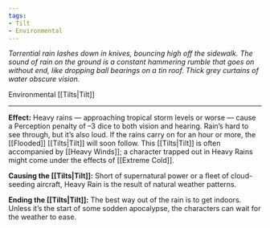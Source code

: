 ```yaml
---
tags:
- Tilt
- Environmental
---
```


_Torrential rain lashes down in knives, bouncing high off the sidewalk. The sound of rain on the ground is a constant hammering rumble that goes on without end, like dropping ball bearings on a tin roof. Thick grey curtains of water obscure vision._

Environmental [[Tilts|Tilt]]

---

**Effect:** Heavy rains — approaching tropical storm levels or worse — cause a Perception penalty of –3 dice to both vision and hearing. Rain’s hard to see through, but it’s also loud. If the rains carry on for an hour or more, the [[Flooded]] [[Tilts|Tilt]] will soon follow. This [[Tilts|Tilt]] is often accompanied by [[Heavy Winds]]; a character trapped out in Heavy Rains might come under the effects of [[Extreme Cold]].

**Causing the [[Tilts|Tilt]]:** Short of supernatural power or a fleet of cloud-seeding aircraft, Heavy Rain is the result of natural weather patterns.

**Ending the [[Tilts|Tilt]]:** The best way out of the rain is to get indoors. Unless it’s the start of some sodden apocalypse, the characters can wait for the weather to ease.